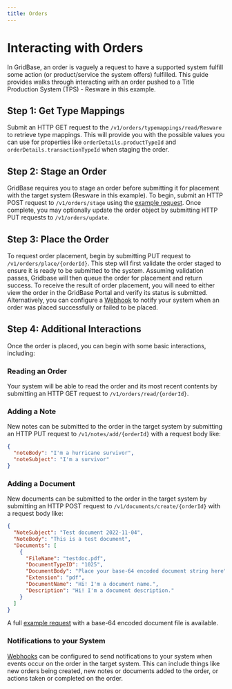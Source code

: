 ```yaml
---
title: Orders
---
```


# Interacting with Orders

In GridBase, an order is vaguely a request to have a supported system fulfill some action (or product/service the system offers) fulfilled. This guide provides walks through interacting with an order pushed to a Title Production System (TPS) - Resware in this example.

## Step 1: Get Type Mappings

Submit an HTTP GET request to the `/v1/orders/typemappings/read/Resware` to retrieve type mappings. This will provide you with the possible values you can use for properties like `orderDetails.productTypeId` and `orderDetails.transactionTypeId` when staging the order.

## Step 2: Stage an Order

GridBase requires you to stage an order before submitting it for placement with the target system (Resware in this example). To begin, submit an HTTP POST request to `/v1/orders/stage` using the [example request](stage). Once complete, you may optionally update the order object by submitting HTTP PUT requests to `/v1/orders/update`.

## Step 3: Place the Order

To request order placement, begin by submitting PUT request to `/v1/orders/place/{orderId}`. This step will first validate the order staged to ensure it is ready to be submitted to the system. Assuming validation passes, Gridbase will then queue the order for placement and return success. To receive the result of order placement, you will need to either view the order in the GridBase Portal and verify its status is submitted. Alternatively, you can configure a [Webhook](/webhooks) to notify your system when an order was placed successfully or failed to be placed.

## Step 4: Additional Interactions

Once the order is placed, you can begin with some basic interactions, including:

### Reading an Order

Your system will be able to read the order and its most recent contents by submitting an HTTP GET request to `/v1/orders/read/{orderId}`.

### Adding a Note

New notes can be submitted to the order in the target system by submitting an HTTP PUT request to `/v1/notes/add/{orderId}` with a request body like:

```json
{
  "noteBody": "I'm a hurricane survivor",
  "noteSubject": "I'm a survivor"
}
```

### Adding a Document

New documents can be submitted to the order in the target system by submitting an HTTP POST request to `/v1/documents/create/{orderId}` with a request body like:

```json
{
  "NoteSubject": "Test document 2022-11-04",
  "NoteBody": "This is a test document",
  "Documents": [
    {
      "FileName": "testdoc.pdf",
      "DocumentTypeID": "1025",
      "DocumentBody": "Place your base-64 encoded document string here",
      "Extension": "pdf",
      "DocumentName": "Hi! I'm a document name.",
      "Description": "Hi! I'm a document description."
    }
  ]
}
```

A full [example request](document) with a base-64 encoded document file is available.

### Notifications to your System

[Webhooks](/webhooks) can be configured to send notifications to your system when events occur on the order in the target system. This can include things like new orders being created, new notes or documents added to the order, or actions taken or completed on the order.
